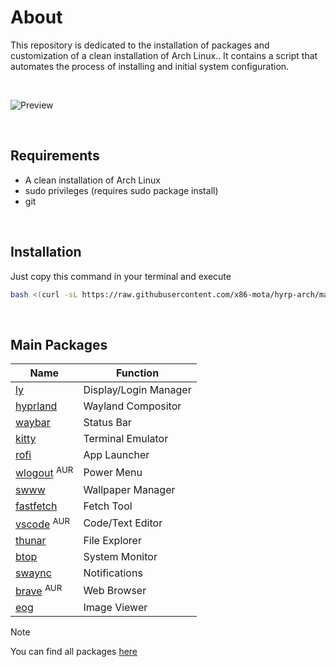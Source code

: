 # About
This repository is dedicated to the installation of packages and customization of a clean installation of Arch Linux.. It contains a script that automates the process of installing and initial system configuration.

<br>

![Preview](https://github.com/x86-mota/hyrp-arch/blob/main/preview.png)

<br>

## Requirements
- A clean installation of Arch Linux
- sudo privileges (requires sudo package install)
- git

<br>

## Installation
Just copy this command in your terminal and execute
```bash
bash <(curl -sL https://raw.githubusercontent.com/x86-mota/hyrp-arch/main/setup.sh)
```
<br>

## Main Packages

<div align="center">
    <table>
        <thead>
            <tr>
                <th>Name</th>
                <th>Function</th>
            </tr>
        </thead>
        <tbody>
            <tr>
                <td><a href="https://github.com/fairyglade/ly">ly</a></td>
                <td>Display/Login Manager</td>
            </tr>
            <tr>
                <td><a href="https://hyprland.org/">hyprland</a></td>
                <td>Wayland Compositor</td>
            </tr>
            <tr>
                <td><a href="https://github.com/Alexays/Waybar">waybar</a></td>
                <td>Status Bar</td>
            </tr>
            <tr>
                <td><a href="https://sw.kovidgoyal.net/kitty/">kitty</a></td>
                <td>Terminal Emulator</td>
            </tr>
            <tr>
                <td><a href="https://github.com/davatorium/rofi">rofi</a></td>
                <td>App Launcher</td>
            </tr>
            <tr>
                <td><a href="https://github.com/ArtsyMacaw/wlogout">wlogout</a> <sup>AUR</sup></td>
                <td>Power Menu</td>
            </tr>
            <tr>
                <td><a href="https://github.com/LGFae/swww">swww</a></td>
                <td>Wallpaper Manager</td>
            </tr>
            <tr>
                <td><a href="https://github.com/fastfetch-cli/fastfetch">fastfetch</a></td>
                <td>Fetch Tool</td>
            </tr>
            <tr>
                <td><a href="https://aur.archlinux.org/packages/visual-studio-code-bin">vscode</a> <sup>AUR</sup></td>
                <td>Code/Text Editor</td>
            </tr>
            <tr>
                <td><a href="https://docs.xfce.org/xfce/thunar/start">thunar</a></td>
                <td>File Explorer</td>
            </tr>
            <tr>
                <td><a href="https://github.com/aristocratos/btop">btop</a></td>
                <td>System Monitor</td>
            </tr>
            <tr>
                <td><a href="https://github.com/ErikReider/SwayNotificationCenter">swaync</a></td>
                <td>Notifications</td>
            </tr>
            <tr>
                <td><a href="https://aur.archlinux.org/packages/brave-bin">brave</a> <sup>AUR</sup></td>
                <td>Web Browser</td>
            </tr>
            <tr>
                <td><a href="https://wiki.gnome.org/Apps/EyeOfGnome">eog</a></td>
                 <td>Image Viewer</td>
            </tr>
        </tbody>
    </table>
</div>

> [!NOTE]
> You can find all packages [here](https://github.com/x86-mota/hyrp-arch/blob/main/install/02-packages.sh)